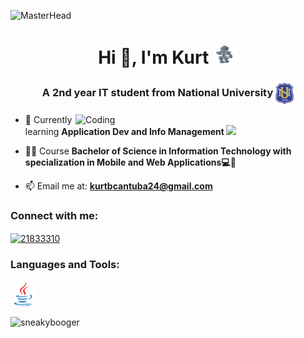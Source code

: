 ![MasterHead](https://github.com/Sneakybooger/ObjectOrientedProgramming/blob/main/banner.gif?raw=true)

<h1 align="center">Hi 👋, I'm Kurt <img src="skeleton.gif" height ="30" width="40px"></h1>

<h3 align="center">A 2nd year IT student from National University
  </span>
  <a><img src="nulogo.png" width="29" height="35" style="display: inline-block; vertical-align: middle;"></a>
</h3>

<img align="right" alt="Coding" width="400" src="https://media.tenor.com/whgQwNlVvNkAAAAi/xero-code.gif">


- 🌱 Currently learning **Application Dev and Info Management <img src="https://media.tenor.com/lNtmoshuUI8AAAAi/bahroo-hacker.gif" width="30px">**

- 👨‍💻 Course **Bachelor of Science in Information Technology with specialization in Mobile and Web Applications💻📱**

- 📫 Email me at: **kurtbcantuba24@gmail.com**

<h3 align="left">Connect with me:</h3>
<p align="left">
<a href="https://stackoverflow.com/users/21833310" target="blank"><img align="center" src="https://raw.githubusercontent.com/rahuldkjain/github-profile-readme-generator/master/src/images/icons/Social/stack-overflow.svg" alt="21833310" height="30" width="40" /></a>
</p>

<h3 align="left">Languages and Tools:</h3>
<p align="left"> <a href="https://www.java.com" target="_blank" rel="noreferrer"> <img src="https://raw.githubusercontent.com/devicons/devicon/master/icons/java/java-original.svg" alt="java" width="40" height="40"/> </a> </p>

<p>&nbsp;<img align="left" src="https://github-readme-stats.vercel.app/api?username=sneakybooger&show_icons=true&locale=en" alt="sneakybooger" width="350px" /></p>
